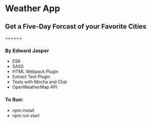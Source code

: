 # Weather App
## Get a Five-Day Forcast of your Favorite Cities
======
### By Edward Jasper

* ES6
* SASS
* HTML Webpack Plugin
* Extract Text Plugin
* Tests with Mocha and Chai
* OpenWeatherMap API


### To Run: 
* npm install
* npm run start
